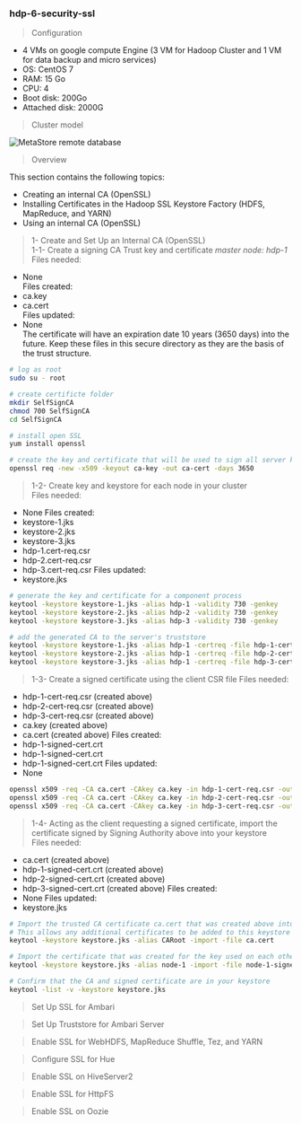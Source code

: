 ### hdp-6-security-ssl


> Configuration
- 4 VMs on google compute Engine (3 VM for Hadoop Cluster and 1 VM for data backup and micro services)
- OS: CentOS 7
- RAM: 15 Go
- CPU: 4
- Boot disk: 200Go
- Attached disk: 2000G

> Cluster model

![MetaStore remote database](https://github.com/gamboabdoulraoufou/hdp-1-host-config/blob/master/img/archi_v2.png)

> Overview 

This section contains the following topics:

- Creating an internal CA (OpenSSL)
- Installing Certificates in the Hadoop SSL Keystore Factory (HDFS, MapReduce, and YARN)
- Using an internal CA (OpenSSL)


> 1- Create and Set Up an Internal CA (OpenSSL)  
> 1-1- Create a signing CA Trust key and certificate _master node: hdp-1_    
Files needed:  
- None  
Files created:  
- ca.key  
- ca.cert  
Files updated:  
- None  
The certificate will have an expiration date 10 years (3650 days) into the future. Keep these files in this secure directory as they are the basis of the trust structure.

```sh
# log as root 
sudo su - root

# create certificte folder
mkdir SelfSignCA
chmod 700 SelfSignCA
cd SelfSignCA

# install open SSL
yum install openssl

# create the key and certificate that will be used to sign all server keys used on your development and test environments
openssl req -new -x509 -keyout ca-key -out ca-cert -days 3650

```

> 1-2- Create key and keystore for each node in your cluster    
Files needed:
- None
Files created:
- keystore-1.jks
- keystore-2.jks
- keystore-3.jks
- hdp-1.cert-req.csr
- hdp-2.cert-req.csr
- hdp-3.cert-req.csr
Files updated:
- keystore.jks

```sh
# generate the key and certificate for a component process
keytool -keystore keystore-1.jks -alias hdp-1 -validity 730 -genkey
keytool -keystore keystore-2.jks -alias hdp-2 -validity 730 -genkey
keytool -keystore keystore-3.jks -alias hdp-3 -validity 730 -genkey

# add the generated CA to the server's truststore
keytool -keystore keystore-1.jks -alias hdp-1 -certreq -file hdp-1-cert-req.csr
keytool -keystore keystore-2.jks -alias hdp-1 -certreq -file hdp-2-cert-req.csr
keytool -keystore keystore-3.jks -alias hdp-1 -certreq -file hdp-3-cert-req.csr
```

> 1-3- Create a signed certificate using the client CSR file
Files needed:  
- hdp-1-cert-req.csr (created above)
- hdp-2-cert-req.csr (created above)
- hdp-3-cert-req.csr (created above)
- ca.key (created above)
- ca.cert (created above)
Files created:
- hdp-1-signed-cert.crt
- hdp-1-signed-cert.crt
- hdp-1-signed-cert.crt
Files updated:
- None

```sh
openssl x509 -req -CA ca.cert -CAkey ca.key -in hdp-1-cert-req.csr -out hdp-1-signed-cert.crt -d
openssl x509 -req -CA ca.cert -CAkey ca.key -in hdp-2-cert-req.csr -out hdp-2-signed-cert.crt -d
openssl x509 -req -CA ca.cert -CAkey ca.key -in hdp-3-cert-req.csr -out hdp-3-signed-cert.crt -d
```

> 1-4- Acting as the client requesting a signed certificate, import the certificate signed by Signing Authority above into your keystore  
Files needed:
- ca.cert (created above)
- hdp-1-signed-cert.crt (created above)
- hdp-2-signed-cert.crt (created above)
- hdp-3-signed-cert.crt (created above)
Files created:
- None
Files updated:
- keystore.jks

```sh
# Import the trusted CA certificate ca.cert that was created above into the keystore used on each node.  
# This allows any additional certificates to be added to this keystore without confirmation, since they will from that time on be trusted.
keytool -keystore keystore.jks -alias CARoot -import -file ca.cert

# Import the certificate that was created for the key used on each other node
keytool -keystore keystore.jks -alias node-1 -import -file node-1-signed-cert.crt

# Confirm that the CA and signed certificate are in your keystore
keytool -list -v -keystore keystore.jks

```



> Set Up SSL for Ambari

> Set Up Truststore for Ambari Server

> Enable SSL for WebHDFS, MapReduce Shuffle, Tez, and YARN

> Configure SSL for Hue

> Enable SSL on HiveServer2

> Enable SSL for HttpFS

> Enable SSL on Oozie
